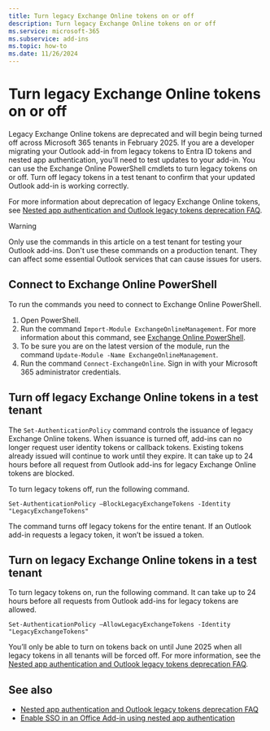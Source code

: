 ```yaml
---
title: Turn legacy Exchange Online tokens on or off
description: Turn legacy Exchange Online tokens on or off
ms.service: microsoft-365
ms.subservice: add-ins
ms.topic: how-to
ms.date: 11/26/2024
---
```


# Turn legacy Exchange Online tokens on or off

Legacy Exchange Online tokens are deprecated and will begin being turned off across Microsoft 365 tenants in February 2025. If you are a developer migrating your Outlook add-in from legacy tokens to Entra ID tokens and nested app authentication, you'll need to test updates to your add-in. You can use the Exchange Online PowerShell cmdlets to turn legacy tokens on or off. Turn off legacy tokens in a test tenant to confirm that your updated Outlook add-in is working correctly.

For more information about deprecation of legacy Exchange Online tokens, see [Nested app authentication and Outlook legacy tokens deprecation FAQ](https://aka.ms/NAAFAQ).

> [!WARNING]
> Only use the commands in this article on a test tenant for testing your Outlook add-ins. Don't use these commands on a production tenant. They can affect some essential Outlook services that can cause issues for users.

## Connect to Exchange Online PowerShell

To run the commands you need to connect to Exchange Online PowerShell.

1. Open PowerShell.
1. Run the command `Import-Module ExchangeOnlineManagement`. For more information about this command, see [Exchange Online PowerShell](https://learn.microsoft.com/powershell/exchange/exchange-online-powershell).
1. To be sure you are on the latest version of the module, run the command `Update-Module -Name ExchangeOnlineManagement`.
1. Run the command `Connect-ExchangeOnline`. Sign in with your Microsoft 365 administrator credentials.

## Turn off legacy Exchange Online tokens in a test tenant

The `Set-AuthenticationPolicy` command controls the issuance of legacy Exchange Online tokens. When issuance is turned off, add-ins can no longer request user identity tokens or callback tokens. Existing tokens already issued will continue to work until they expire. It can take up to 24 hours before all request from Outlook add-ins for legacy Exchange Online tokens are blocked.

To turn legacy tokens off, run the following command.

`Set-AuthenticationPolicy –BlockLegacyExchangeTokens -Identity "LegacyExchangeTokens"`

The command turns off legacy tokens for the entire tenant. If an Outlook add-in requests a legacy token, it won’t be issued a token.

## Turn on legacy Exchange Online tokens in a test tenant

To turn legacy tokens on, run the following command. It can take up to 24 hours before all requests from Outlook add-ins for legacy tokens are allowed.

`Set-AuthenticationPolicy –AllowLegacyExchangeTokens -Identity "LegacyExchangeTokens"`

You’ll only be able to turn on tokens back on until June 2025 when all legacy  tokens in all tenants will be forced off. For more information, see the [Nested app authentication and Outlook legacy tokens deprecation FAQ](https://aka.ms/NAAFAQ).

## See also

- [Nested app authentication and Outlook legacy tokens deprecation FAQ](https://aka.ms/NAAFAQ)
- [Enable SSO in an Office Add-in using nested app authentication](../develop/enable-nested-app-authentication-in-your-add-in.md)
